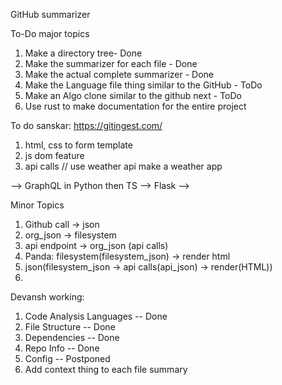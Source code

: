 GitHub summarizer


To-Do major topics

1. Make a directory tree- Done
2. Make the summarizer for each file - Done
3. Make the actual complete summarizer - Done
4. Make the Language file thing similar to the GitHub - ToDo
5. Make an Algo clone similar to the github next - ToDo
6. Use rust to make documentation for the entire project

To do sanskar:
https://gitingest.com/

1. html, css to form template
2. js dom feature
3. api calls // use weather api make a weather app

--> GraphQL in Python then TS
--> Flask
-->

Minor Topics

1. Github call -> json
2. org_json -> filesystem
3. api endpoint -> org_json (api calls)
3. Panda: filesystem(filesystem_json) -> render html
4. json(filesystem_json -> api calls(api_json) -> render(HTML))
2.


Devansh working:

1. Code Analysis Languages -- Done
2. File Structure -- Done
3. Dependencies -- Done
4. Repo Info -- Done
5. Config -- Postponed
6. Add context thing to each file summary
